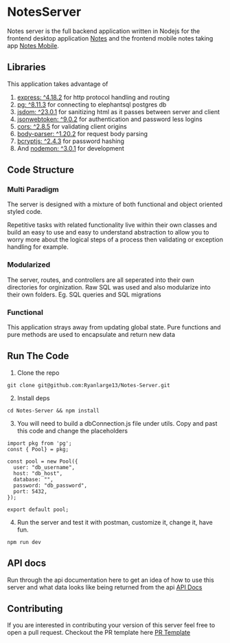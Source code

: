 # NotesServer

Notes server is the full backend application written in Nodejs for the frontend desktop application [Notes](https://github.com/RyanLarge13/Notes) and the frontend mobile notes taking app [Notes Mobile](https://github.com/RyanLarge13/Notes-Native).

## Libraries

This application takes advantage of

1. [express: ^4.18.2](https://www.npmjs.com/package/express) for http protocol handling and routing
2. [pg: ^8.11.3](https://www.npmjs.com/package/pg) for connecting to elephantsql postgres db
3. [jsdom: ^23.0.1](https://www.npmjs.com/package/jsdom) for sanitizing html as it passes between server and client
4. [jsonwebtoken: ^9.0.2](https://www.npmjs.com/package/jsonwebtoken) for authentication and password less logins
5. [cors: ^2.8.5](https://www.npmjs.com/package/cors) for validating client origins
6. [body-parser: ^1.20.2](https://www.npmjs.com/package/body-parser) for request body parsing
7. [bcryptjs: ^2.4.3](https://www.npmjs.com/package/bcryptjs) for password hashing
8. And [nodemon: ^3.0.1](https://www.npmjs.com/package/nodemon) for development

## Code Structure

### Multi Paradigm

The server is designed with a mixture of both functional and object oriented styled code.

Repetitive tasks with related functionality live within their own classes and build an easy to use and easy to understand abstraction to allow you to worry more about the logical steps of a process then validating or exception handling for example.

### Modularized

The server, routes, and controllers are all seperated into their own directories for orginization. Raw SQL was used and also modularize into their own folders. 
Eg. SQL queries and SQL migrations

### Functional

This application strays away from updating global state. Pure functions and pure methods are used to encapsulate and return new data

## Run The Code

1. Clone the repo

```
git clone git@github.com:Ryanlarge13/Notes-Server.git
```

2. Install deps

```
cd Notes-Server && npm install
```

3. You will need to build a dbConnection.js file under utils. Copy and past this code and change the placeholders

```
import pkg from 'pg';
const { Pool} = pkg;

const pool = new Pool({
  user: "db_username",
  host: "db_host",
  database: "",
  password: "db_password",
  port: 5432,
});

export default pool;
```

4. Run the server and test it with postman, customize it, change it, have fun.

```
npm run dev
```

## API docs

Run through the api documentation here to get an idea of how to use this server and what data looks like being returned from the api
[API Docs](./API_DOCS.md)

## Contributing

If you are interested in contributing your version of this server feel free to open a pull request. Checkout the PR template here [PR Template](./PULL_REQUEST_TEMPLATE)
